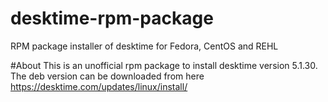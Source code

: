 # desktime-rpm-package
RPM package installer of desktime for Fedora, CentOS and REHL

#About
This is an unofficial rpm package to install desktime version 5.1.30. The deb version can be downloaded from here https://desktime.com/updates/linux/install/


